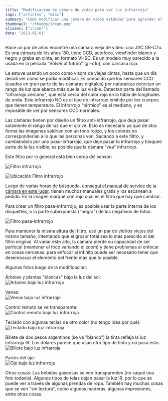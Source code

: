 ```yaml
---
title: "Modificación de cámara de video para ver luz infrarroja"
tags: ["articles", "misc"]
summary: "Cómo modificar una cámara de video estándar para agrandar el espectro de luz que puede observar, permitiendo ver parte del infrarrojo cercano."
thumbnail: "/thumbs/ircam.png"
aliases: ["ircam/"]
date: "2013-01-01"
---
```

Hace un par de años encontré una cámara vieja de video: una JVC GR-C7u. Es una cámara de los años '80, tiene CCD, autofoco, viewfinder blanco y negro y graba en cinta, en formato VHSC. Es un modelo muy parecido a la usada en la película "Volver al futuro" (gr-c1u), con carcasa roja.

La estuve usando un poco como visora de viejas cintas, hasta que un día decidí ver cómo se podía modificar. Es conocido que los sensores CCD (usados en gran parte de las cámaras digitales) por naturaleza detectan un rango de luz que abarca más que la luz visible. Detectan parte del llamado "infrarrojo cercano", que está cerca del color rojo en la tabla de longitudes de onda. Este infrarrojo NO es el tipo de infrarrojo emitido por los cuerpos que tienen temperatura. El infrarrojo "térmico" es el mediano, y es imposible de ver por sensores CCD normales.

Las cámaras tienen por diseño un filtro anti-infrarrojo, que deja pasar solamente el rango de luz que el ojo ve. Esto es necesario ya que de otra forma las imágenes saldrían con un tono rojizo, y los colores no corresponderían a lo que las personas ven. Sacando a este filtro, y cambiándolo por uno paso-infrarrojo, que deje pasar lo infrarrojo y bloquee parte de la luz visible, es posible que la cámara "vea" infrarrojo.

Este filtro por lo general está bien cerca del sensor:

![Filtro infrarrojo](/images/ircam0.jpg)

![Ubicación Filtro infrarrojo](/images/ircam3.jpg)

Luego de varias horas de búsqueda, [conseguí el manual de service de la cámara en este lugar](http://www.freeservicemanuals.info/en/servicemanuals/), tienen muchos manuales gratis y los escanean a pedido. En la imagen marqué con rojo cual es el filtro que hay que cambiar.

Para crear un filtro pasa-infrarrojo, es posible usar la parte interna de los disquettes, o la parte subexpuesta ("negra") de los negativos de fotos:

![Filtro pasa-infrarrojo](/images/ircam1.jpg)

Para mantener la misma altura del filtro, usé un par de vidrios viejos del mismo tamaño, intentando que el grosor total sea lo más parecido al del filtro original. Al variar este alto, la cámara pierde su capacidad de ser parfocal (mantener el foco variando el zoom) y tiene problemas al enfocar en cosas cercanas. para enfocar al infinito puede ser necesario tener que desenroscar el elemento del frente más que lo posible.

Algunas fotos luego de la modificación:

Árboles y plantas "blancas" bajo la luz del sol:\
![Arboles bajo luz infrarroja](/images/ir0.jpg)

Venas:\
![Venas bajo luz infrarroja](/images/ir1.jpg)

Control remoto se ve transparente:\
![Control remoto bajo luz infrarroja](/images/ir2.jpg)

Teclado con algunas teclas de otro color (no tengo idea por qué):\
![Teclado bajo luz infrarroja](/images/ir3.jpg)

Billete de dos pesos argentinos (se ve "blanco") la tinta refleja la luz infrarroja IR. Los dólares parece que usan otro tipo de tinta y no pasa esto.\
![Billete bajo luz infrarroja](/images/ir4.jpg)

Partes del ojo:\
![Ojo bajo luz infrarroja](/images/ir5.jpg)

Otras cosas: Las bebidas gaseosas se ven transparentes (no saqué una foto todavía). Algunos tipos de telas dejan pasar la luz IR, por lo que se puede ver a través de algunas prendas de ropa. También hay muchas cosas que se ven "sin textura", como algunas maderas, algunas impresiones, entre otras cosas.
